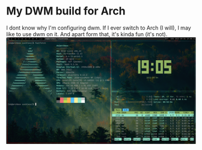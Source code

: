 # My DWM build for Arch
I dont know why I'm configuring dwm. If I ever switch to Arch (I will), I may like to use dwm on it. And apart form that, it's kinda fun (it's not).
![A screenshot](arch-screenshot.png)
